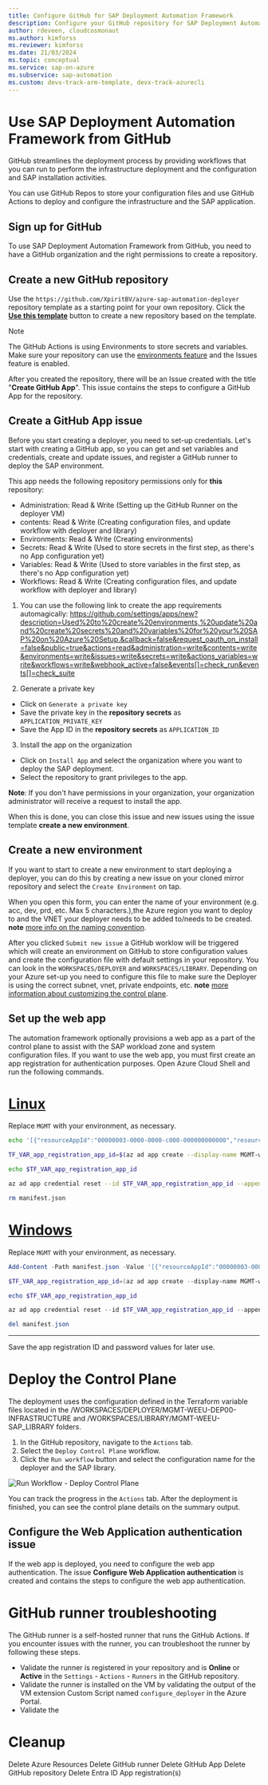 ```yaml
---
title: Configure GitHub for SAP Deployment Automation Framework
description: Configure your GitHub repository for SAP Deployment Automation Framework.
author: rdeveen, cloudcosmonaut
ms.author: kimforss
ms.reviewer: kimforss
ms.date: 21/03/2024
ms.topic: conceptual
ms.service: sap-on-azure
ms.subservice: sap-automation
ms.custom: devx-track-arm-template, devx-track-azurecli
---
```


# Use SAP Deployment Automation Framework from GitHub

GitHub streamlines the deployment process by providing workflows that you can run to perform the infrastructure deployment and the configuration and SAP installation activities.

You can use GitHub Repos to store your configuration files and use GitHub Actions to deploy and configure the infrastructure and the SAP application.

## Sign up for GitHub

To use SAP Deployment Automation Framework from GitHub, you need to have a GitHub organization and the right permissions to create a repository.

## Create a new GitHub repository

Use the `https://github.com/XpiritBV/azure-sap-automation-deployer` repository template as a starting point for your own repository. Click the [**Use this template**](https://github.com/new?template_name=azure-sap-automation-deployer&template_owner=XpiritBV) button to create a new repository based on the template.

> [!NOTE]
>  The GitHub Actions is using Environments to store secrets and variables. Make sure your repository can use the [environments feature](https://docs.github.com/en/actions/deployment/targeting-different-environments/using-environments-for-deployment) and the Issues feature is enabled.

After you created the repository, there will be an Issue created with the title "**Create GitHub App**". This issue contains the steps to configure a GitHub App for the repository.

## Create a GitHub App issue

Before you start creating a deployer, you need to set-up credentials. Let's start with creating a GitHub app, so you can get and set variables and credentials, create and update issues, and register a GitHub runner to deploy the SAP environment.

This app needs the following repository permissions only for **this** repository:
  - Administration: Read & Write (Setting up the GitHub Runner on the deployer VM)
  - contents: Read & Write (Creating configuration files, and update workflow with deployer and library)
  - Environments: Read & Write (Creating environments)
  - Secrets: Read & Write (Used to store secrets in the first step, as there's no App configuration yet)
  - Variables: Read & Write (Used to store variables in the first step, as there's no App configuration yet)
  - Workflows: Read & Write (Creating configuration files, and update workflow with deployer and library)

1. You can use the following link to create the app requirements automagically: https://github.com/settings/apps/new?description=Used%20to%20create%20environments,%20update%20and%20create%20secrets%20and%20variables%20for%20your%20SAP%20on%20Azure%20Setup.&callback=false&request_oauth_on_install=false&public=true&actions=read&administration=write&contents=write&environments=write&issues=write&secrets=write&actions_variables=write&workflows=write&webhook_active=false&events[]=check_run&events[]=check_suite

2. Generate a private key
  - Click on `Generate a private key`
  - Save the private key in the **repository secrets** as  `APPLICATION_PRIVATE_KEY`
  - Save the App ID in the **repository secrets** as `APPLICATION_ID`

3. Install the app on the organization
  - Click on `Install App` and select the organization where you want to deploy the SAP deployment.
  - Select the repository to grant privileges to the app.

  **Note**: If you don't have permissions in your organization, your organization administrator will receive a request to install the app.

When this is done, you can close this issue and new issues using the issue template **create a new environment**.

## Create a new environment

If you want to start to create a new environment to start deploying a deployer, you can do this by creating a new issue on your cloned mirror repository and select the `Create Environment` on tap.

When you open this form, you can enter the name of your environment (e.g. acc, dev, prd, etc. Max 5 characters.),the Azure region you want to deploy to and the VNET your deployer needs to be added to/needs to be created. **note** [more info on the naming convention](https://learn.microsoft.com/en-us/azure/sap/automation/naming).

After you clicked `Submit new issue` a GitHub worklow will be triggered which will create an environment on GitHub to store configuration values and create the configuration file with default settings in your repository. You can look in the `WORKSPACES/DEPLOYER` and `WORKSPACES/LIBRARY`. Depending on your Azure set-up you need to configure this file to make sure the Deployer is using the correct subnet, vnet, private endpoints, etc. **note** [more information about customizing the control plane](https://learn.microsoft.com/en-us/azure/sap/automation/configure-control-plane).

## Set up the web app

The automation framework optionally provisions a web app as a part of the control plane to assist with the SAP workload zone and system configuration files. If you want to use the web app, you must first create an app registration for authentication purposes. Open Azure Cloud Shell and run the following commands.

# [Linux](#tab/linux)

Replace `MGMT` with your environment, as necessary.

```bash
echo '[{"resourceAppId":"00000003-0000-0000-c000-000000000000","resourceAccess":[{"id":"e1fe6dd8-ba31-4d61-89e7-88639da4683d","type":"Scope"}]}]' >> manifest.json

TF_VAR_app_registration_app_id=$(az ad app create --display-name MGMT-webapp-registration --enable-id-token-issuance true --sign-in-audience AzureADMyOrg --required-resource-access @manifest.json --query "appId" | tr -d '"')

echo $TF_VAR_app_registration_app_id

az ad app credential reset --id $TF_VAR_app_registration_app_id --append --query "password"

rm manifest.json
```

# [Windows](#tab/windows)

Replace `MGMT` with your environment, as necessary.

```powershell
Add-Content -Path manifest.json -Value '[{"resourceAppId":"00000003-0000-0000-c000-000000000000","resourceAccess":[{"id":"e1fe6dd8-ba31-4d61-89e7-88639da4683d","type":"Scope"}]}]'

$TF_VAR_app_registration_app_id=(az ad app create --display-name MGMT-webapp-registration --enable-id-token-issuance true --sign-in-audience AzureADMyOrg --required-resource-access .\manifest.json --query "appId").Replace('"',"")

echo $TF_VAR_app_registration_app_id

az ad app credential reset --id $TF_VAR_app_registration_app_id --append --query "password"

del manifest.json
```
---

Save the app registration ID and password values for later use.

# Deploy the Control Plane

The deployment uses the configuration defined in the Terraform variable files located in the /WORKSPACES/DEPLOYER/MGMT-WEEU-DEP00-INFRASTRUCTURE and /WORKSPACES/LIBRARY/MGMT-WEEU-SAP_LIBRARY folders.

1. In the GitHub repository, navigate to the `Actions` tab.
1. Select the `Deploy Control Plane` workflow.
1. Click the `Run workflow` button and select the configuration name for the deployer and the SAP library.

![Run Workflow - Deploy Control Plane](RunWorkflowDeployControlPlane.png)

You can track the progress in the `Actions` tab. After the deployment is finished, you can see the control plane details on the summary output.

## Configure the Web Application authentication issue

If the web app is deployed, you need to configure the web app authentication. The issue  **Configure Web Application authentication** is created and contains the steps to configure the web app authentication.

# GitHub runner troubleshooting

The GitHub runner is a self-hosted runner that runs the GitHub Actions. If you encounter issues with the runner, you can troubleshoot the runner by following these steps.

- Validate the runner is registered in your repository and is **Online** or **Active** in the `Settings` - `Actions` - `Runners` in the GitHub repository.
- Validate the runner is installed on the VM by validating the output of the VM extension Custom Script named `configure_deployer` in the Azure Portal.
- Validate the


# Cleanup
Delete Azure Resources
Delete GitHub runner
Delete GitHub App
Delete GitHub repository
Delete Entra ID App registration(s)
